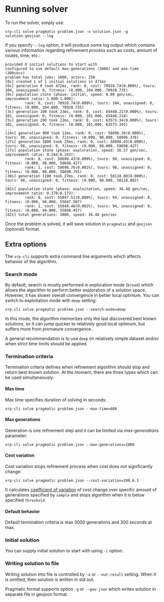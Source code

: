 # Running solver

To run the solver, simply use:

    vrp-cli solve pragmatic problem.json -o solution.json -g solution.geojson --log

If you specify `--log` option, it will produce some log output which contains various information regarding refinement
process such as costs, amount of routes, time, etc.:

```
provided 0 initial solutions to start with
configured to use default max-generations (3000) and max-time (300secs)
problem has total jobs: 1000, actors: 250
[0s] created 1 of 1 initial solutions in 471ms
[0s] generation 0 took 472ms, rank: 0, cost: 70928.74(0.000%), tours: 104, unassigned: 0, fitness: (0.000, 104.000, 70928.735)
[0s] population state (phase: initial, speed: 0.00 gen/sec, improvement ratio: 1.000:1.000):
         rank: 0, cost: 70928.74(0.000%), tours: 104, unassigned: 0, fitness: (0.000, 104.000, 70928.735)
[3s] generation 100 took 23ms, rank: 0, cost: 65448.21(0.000%), tours: 101, unassigned: 0, fitness: (0.000, 101.000, 65448.214)
[5s] generation 200 took 22ms, rank: 0, cost: 63573.34(0.000%), tours: 101, unassigned: 0, fitness: (0.000, 101.000, 63573.343)
...
[24s] generation 900 took 21ms, rank: 0, cost: 58896.38(0.000%), tours: 98, unassigned: 0, fitness: (0.000, 98.000, 58896.376)
[27s] generation 1000 took 25ms, rank: 0, cost: 58698.43(0.000%), tours: 98, unassigned: 0, fitness: (0.000, 98.000, 58698.427)
[27s] population state (phase: exploration, speed: 36.57 gen/sec, improvement ratio: 0.244:0.243):
         rank: 0, cost: 58698.43(0.000%), tours: 98, unassigned: 0, fitness: (0.000, 98.000, 58698.427)
         rank: 1, cost: 58698.76(0.001%), tours: 98, unassigned: 0, fitness: (0.000, 98.000, 58698.755)
[30s] generation 1100 took 27ms, rank: 0, cost: 58118.80(0.000%), tours: 98, unassigned: 0, fitness: (0.000, 98.000, 58118.802)
...
[82s] population state (phase: exploitation, speed: 36.48 gen/sec, improvement ratio: 0.178:0.173):
         rank: 0, cost: 55847.51(0.000%), tours: 94, unassigned: 0, fitness: (0.000, 94.000, 55847.507)
         rank: 1, cost: 55848.46(0.002%), tours: 94, unassigned: 0, fitness: (0.000, 94.000, 55848.457)
[82s] total generations: 3000, speed: 36.48 gen/sec
```
Once the problem is solved, it will save solution in `pragmatic` and `geojson` (optional) format.

## Extra options

The `vrp-cli` supports extra command line arguments which affects behavior of the algorithm.


### Search mode

By default, search is mostly performed in exploration mode (`broad`) which allows the algorithm to perform better
exploration of a solution space. However, it has slower overall convergence in better local optimum.
You can switch to exploitation mode with `deep` setting:

    vrp-cli solve pragmatic problem.json --search-mode=deep

In this mode, the algorithm memorizes only the last discovered best known solutions, so it can jump quicker to relatively
good local optimum, but suffers more from premature convergence.

A general recommendation is to use `deep` on relatively simple dataset and/or when strict time limits should be applied.


### Termination criteria

Termination criteria defines when refinement algorithm should stop and return best known solution. At the moment, there
are three types which can be used simultaneously:

#### Max time

Max time specifies duration of solving in seconds:

    vrp-cli solve pragmatic problem.json --max-time=600

#### Max generations

Generation is one refinement step and it can be limited via _max-generations_ parameter:

    vrp-cli solve pragmatic problem.json --max-generations=1000

#### Cost variation

Cost variation stops refinement process when cost does not significantly change:

    vrp-cli solve pragmatic problem.json --cost-variation=200,0.1

It calculates [coefficient of variation](https://en.wikipedia.org/wiki/Coefficient_of_variation) of cost change over
specific amount of generations specified by `sample` and stops algorithm when it is below specified `threshold`.

#### Default behavior

Default termination criteria is max 3000 generations and 300 seconds at max.


### Initial solution

You can supply initial solution to start with using `-i` option.


### Writing solution to file

Writing solution into file is controlled by `-o` or `--out-result` setting. When it is omitted, then solution is written
in std out.

Pragmatic format supports option `-g` or `--geo-json` which writes solution in separate file in geojson format.
